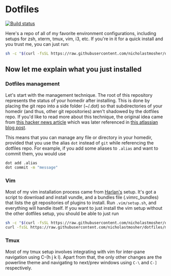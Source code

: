 # Dotfiles

[![Build status](https://travis-ci.org/nicholastmosher/dotfiles.svg?branch=master)](https://travis-ci.org/nicholastmosher/dotfiles)

Here's a repo of all of my favorite environment configurations, including
setups for zsh, xterm, tmux, vim, i3, etc. If you're in it for a quick install
and you trust me, you can just run:

```bash
sh -c "$(curl -fsSL https://raw.githubusercontent.com/nicholastmosher/dotfiles/master/install.sh)"
```

## Now let me explain what you just installed

### Dotfiles management

Let's start with the management technique. The root of this repository
represents the status of your homedir after installing. This is done by placing
the git repo into a side folder (~/.dot) so that subdirectories of your
homedir (and thus, other git repositories) aren't shadowed by the dotfiles repo.
If you'd like to read more about this technique, the original idea came from
[this hacker news article](https://news.ycombinator.com/item?id=11070797) which
was later referenced in [this atlassian blog post](https://developer.atlassian.com/blog/2016/02/best-way-to-store-dotfiles-git-bare-repo/).

This means that you can manage any file or directory in your homedir, provided
that you use the alias `dot` instead of `git` while referencing the dotfiles
repo. For example, if you add some aliases to `.alias` and want to commit them,
you would use

```bash
dot add .alias
dot commit -m "message"
```

### Vim

Most of my vim installation process came from
[Harlan's](https://github.com/harlanhaskins/harlan-vimrc) setup. It's got a
script to download and install vundle, and a bundles file (.vimrc_bundles) that
lists the git repositories of plugins to install. Run `.vim/setup.sh`, and
everything will handle itself. If you want to just install the vim setup
without the other dotfiles setup, you should be able to just run

```bash
sh -c "$(curl -fsSL https://raw.githubusercontent.com/nicholastmosher/dotfiles/master/.vim/setup.sh)"
curl -fsSL https://raw.githubusercontent.com/nicholastmosher/dotfiles/master/.vimrc > $HOME/.vimrc
```

### Tmux

Most of my tmux setup involves integrating with vim for inter-pane navigation
using C-(h j k l). Apart from that, the only other changes are the powerline
theme and navigating to next/prev windows using `C-\` and `C-]` respectively.

